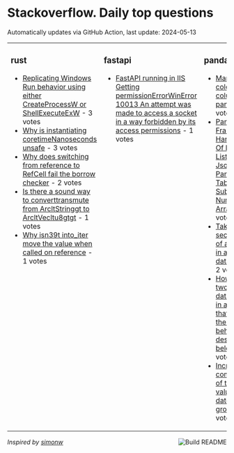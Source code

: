 # Stackoverflow. Daily top questions 

Automatically updates via GitHub Action, last update: <!-- date starts -->2024-05-13<!-- date ends -->


<table><tr><td valign="top" width="33%">

### rust
<!-- rust starts -->
* [Replicating Windows Run behavior using either CreateProcessW or ShellExecuteExW](https://stackoverflow.com/questions/78468229/replicating-windows-run-behavior-using-either-createprocessw-or-shellexecutee) - 3 votes
* [Why is instantiating coretimeNanoseconds unsafe](https://stackoverflow.com/questions/78472453/why-is-instantiating-coretimenanoseconds-unsafe) - 3 votes
* [Why does switching from reference to RefCell fail the borrow checker](https://stackoverflow.com/questions/78469703/why-does-switching-from-reference-to-refcell-fail-the-borrow-checker) - 2 votes
* [Is there a sound way to converttransmute from ArcltStringgt to ArcltVecltu8gtgt](https://stackoverflow.com/questions/78467727/is-there-a-sound-way-to-convert-transmute-from-arcstring-to-arcvecu8) - 1 votes
* [Why isn39t into_iter move the value when called on reference](https://stackoverflow.com/questions/78473454/why-isnt-into-iter-move-the-value-when-called-on-reference) - 1 votes
<!-- rust ends -->
</td><td valign="top" width="34%">


### fastapi
<!-- fastapi starts -->
* [FastAPI running in IIS  Getting permissionErrorWinError 10013 An attempt was made to access a socket in a way forbidden by its access permissions](https://stackoverflow.com/questions/78471188/fastapi-running-in-iis-getting-permissionerrorwinerror-10013-an-attempt-was) - 1 votes
<!-- fastapi ends -->
</td><td valign="top" width="34%">


### pandas
<!-- pandas starts -->
* [Manually color columns in pandas](https://stackoverflow.com/questions/78472054/manually-color-columns-in-pandas) - 2 votes
* [PandasData Frame Handeling Of Nested List Within Json In Pandas Table For Subsequent Numpy Array](https://stackoverflow.com/questions/78469600/pandasdata-frame-handeling-of-nested-list-within-json-in-pandas-table-for-subseq) - 2 votes
* [Taking the second digit of a column in a dataframe](https://stackoverflow.com/questions/78470913/taking-the-second-digit-of-a-column-in-a-dataframe) - 2 votes
* [How to add two pandas dataframe in a way that achieve the desired behaviour described below](https://stackoverflow.com/questions/78467544/how-to-add-two-pandas-dataframe-in-a-way-that-achieve-the-desired-behaviour-desc) - 2 votes
* [Incremental computation of total value over dates and groups](https://stackoverflow.com/questions/78466491/incremental-computation-of-total-value-over-dates-and-groups) - 2 votes
<!-- pandas ends -->
</td></tr></table>

<a href="https://github.com/hp0404/hp0404/actions"><img src="https://github.com/hp0404/hp0404/workflows/Build%20README/badge.svg" align="right" alt="Build README"></a> <p>*Inspired by  [simonw](https://github.com/simonw/simonw)*</p>
